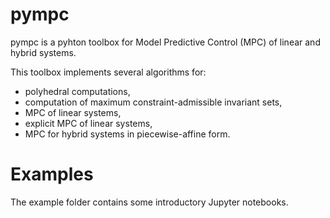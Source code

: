 # pympc

pympc is a pyhton toolbox for Model Predictive Control (MPC) of linear and hybrid systems.

This toolbox implements several algorithms for:
- polyhedral computations,
- computation of maximum constraint-admissible invariant sets,
- MPC of linear systems,
- explicit MPC of linear systems,
- MPC for hybrid systems in piecewise-affine form.

# Examples

The example folder contains some introductory Jupyter notebooks.
